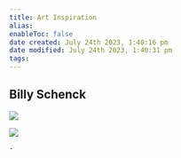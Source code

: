 ```yaml
---
title: Art Inspiration
alias: 
enableToc: false
date created: July 24th 2023, 1:40:16 pm
date modified: July 24th 2023, 1:40:31 pm
tags: 
---
```

## Billy Schenck
![](https://billyschenck.com/wp-content/gallery/home-page-1-2022-1//Advance-of-Western-Civilization-Med-Res.jpg)

![](https://d32dm0rphc51dk.cloudfront.net/T-AvLdNRzdDwxHRV44JIew/large.jpg)

	- 